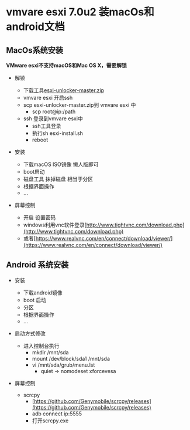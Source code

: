# vmvare esxi 7.0u2 装macOs和android文档

## MacOs系统安装

**VMware esxi不支持macOS和Mac OS X，需要解锁**

- 解锁
  - 下载工具[esxi-unlocker-master.zip](esxi-unlocker-master.zip)
  - vmvare esxi 开启ssh
  - scp esxi-unlocker-master.zip到 vmvare esxi 中
     - scp root@ip:/path
  - ssh 登录到vmvare esxi中
     - ssh工具登录
     - 执行sh esxi-install.sh
     - reboot

- 安装
  - 下载macOS ISO镜像 懒人版即可
  - boot启动
  - 磁盘工具 抺掉磁盘 相当于分区
  - 根据界面操作
  - ...

- 屏幕控制
  - 开启 设置密码
  - windows利用vnc软件登录[http://www.tightvnc.com/download.php](http://www.tightvnc.com/download.php)
  - 或者[https://www.realvnc.com/en/connect/download/viewer/](https://www.realvnc.com/en/connect/download/viewer/)

## Android 系统安装

- 安装
  - 下载android镜像 
  - boot 启动
  - 分区
  - 根据界面操作
  - ...

- 启动方式修改
    - 进入控制台执行
        - mkdir /mnt/sda
        - mount /dev/block/sda1 /mnt/sda
        - vi /mnt/sda/grub/menu.lst
            - quiet -> nomodeset xforcevesa

- 屏幕控制
   - scrcpy
     - [https://github.com/Genymobile/scrcpy/releases](https://github.com/Genymobile/scrcpy/releases)
     - adb connect ip:5555
     - 打开scrcpy.exe

